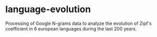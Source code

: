 # language-evolution
Processing of Google N-grams data to analyze the evolution of Zipf's coefficient in 6 european languages during the last 200 years. 

